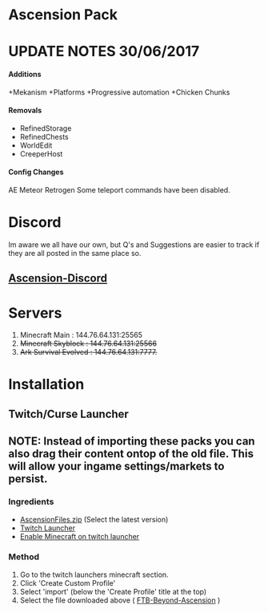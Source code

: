 # Ascension Pack

# UPDATE NOTES 30/06/2017

#### Additions
+Mekanism
+Platforms
+Progressive automation
+Chicken Chunks

#### Removals
- RefinedStorage
- RefinedChests
- WorldEdit
- CreeperHost

#### Config Changes
AE Meteor Retrogen
Some teleport commands have been disabled.

# Discord
Im aware we all have our own, but Q's and Suggestions are easier to track if they are all posted in the same place so.

## [Ascension-Discord](https://discord.gg/Pu7RAqM)

# Servers

1. Minecraft Main : 144.76.64.131:25565
2. ~~Minecraft Skyblock : 144.76.64.131:25566~~
3. ~~Ark Survival Evolved : 144.76.64.131:7777.~~

# Installation
## Twitch/Curse Launcher

## NOTE: Instead of importing these packs you can also drag their content ontop of the old file. This will allow your ingame settings/markets to persist.

### Ingredients
* [AscensionFiles.zip](http://144.76.64.131:8082/)  (Select the latest version)
* [Twitch Launcher](https://app.twitch.tv/download)
* [Enable Minecraft on twitch launcher](https://help.twitch.tv/customer/en/portal/articles/2764216-how-to-play-minecraft-with-twitch-app)

### Method
1. Go to the twitch launchers minecraft section.
2. Click 'Create Custom Profile'
3. Select 'import' (below the 'Create Profile' title at the top)
4. Select the file downloaded above (  [FTB-Beyond-Ascension](http://144.76.64.131:8082/FTB%20Beyond%20-%20Ascension-1.10.0.zip) )
